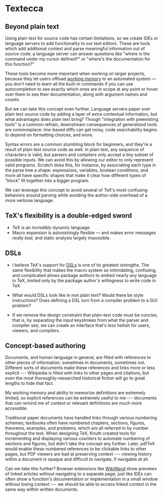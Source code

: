 # Textecca

## Beyond plain text

Using plain text for source code has certain limitations, so we create IDEs or
language servers to add functionality to our text editors. These are tools
which add additional context and parse meaningful information out of source
code; a language server can answer questions like "where is the command under
my cursor defined?" or "where's the documentation for this function?"

These tools become more important when working on larger projects, because they
let users offload [working memory][working-memory] to an automated system — you
don't need to learn all the built-in commands if you can use autocompletion to
see exactly which ones are in scope at any point or hover over them to see
their documentation, along with argument names and counts.

But we can take this concept even further. Language servers paper over plain
text source code by adding a layer of extra contextual information, but what
advantages does plain text bring? Though "integration with preexisting tools"
is a common refrain, downstream consequences of generalized tools are
commonplace: line-based diffs can get noisy, code searchability begins to
depend on formatting choices, and more.

Syntax errors are a common stumbling block for beginners, and they're a result
of plain text source code as well. In plain text, any sequence of characters is
valid, but parsers and compilers only accept a tiny subset of possible inputs.
We can avoid this by allowing our editor to only represent valid programs.
Scratch does this, for instance, by associating each type in the parse tree a
shape: expressions, variables, boolean conditions, and more all have specific
shapes that make it clear how different types of "block" fit together into a
bigger program.

We can leverage this concept to avoid several of TeX's most confusing behaviors
around parsing *while* avoiding the author-side overhead of a more verbose
language.

## TeX's flexibility is a double-edged sword

- TeX is an *incredibly* dynamic language.
- Macro expansion is astonishingly flexible — and makes error messages *really
  bad,* and static analysis largely impossible.

## DSLs

- I believe TeX's support for [DSLs][dsl] is one of its greatest strengths. The
  same flexibility that makes the macro system so intimidating, confusing, and
  complicated allows package authors to embed nearly any language in TeX,
  limited only by the package author's willingness to write code in TeX.

- What would DSLs look like in non plain text? Would there be style
  instructions? Does defining a DSL turn from a compiler problem to a GUI
  problem?

- If we remove the design constraint that plain-text code must be concise, that
  is, by separating the input keystrokes from what the parser and compiler see,
  we can create an interface that's less hellish for users, viewers, and
  compilers.

## Concept-based authoring

Documents, and human language in general, are filled with references to other
pieces of information; sometimes in documents, sometimes not. Different sorts
of documents make these references and links more or less explicit ---
Wikipedia is filled with links to other pages and citations, but even the most
thoroughly-researched historical fiction will go to great lengths to hide that
fact.

My working memory and ability to memorize definitions are extremely limited, so
explicit references can be extremely useful to me --- documents that can remind
me of context or relevant definitions are much more accessible.

Traditional paper documents have handled links through various numbering
schemes; textbooks often have numbered chapters, sections, figures, theorems,
examples, and problems, which are all referred to by number throughout the
text. When designing TeX, Knuth created tools for incrementing and displaying
various counters to automate numbering of sections and figures, but didn't take
the concept any further. Later, pdfTeX would enable these numbered references
to be clickable links to other pages, but PDF viewers are bad at preserving
context --- viewing history within a document is opaque and difficult to
navigate, if navigable at all.

Can we take this further? Browser extensions like [WikiWand][wikiwand] show
previews of linked articles without navigating to a separate page, just like
IDEs can often show a function's documentation or implementation in a small
window without losing context --- we should be able to access linked context in
the same way within written documents.

[working-memory]: https://en.wikipedia.org/wiki/Working_memory
[dsl]: https://en.wikipedia.org/wiki/Domain-specific_language
[wikiwand]: https://chrome.google.com/webstore/detail/wikiwand-wikipedia-modern/emffkefkbkpkgpdeeooapgaicgmcbolj
